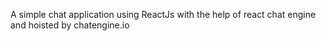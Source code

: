 A simple chat application using ReactJs with the help of react chat engine and hoisted by chatengine.io
